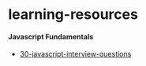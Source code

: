 # learning-resources

#### Javascript Fundamentals
 - [30-javascript-interview-questions](https://javascriptcentric.medium.com/top-30-javascript-interview-questions-and-answers-for-2024-7f1e2d1d0638)
